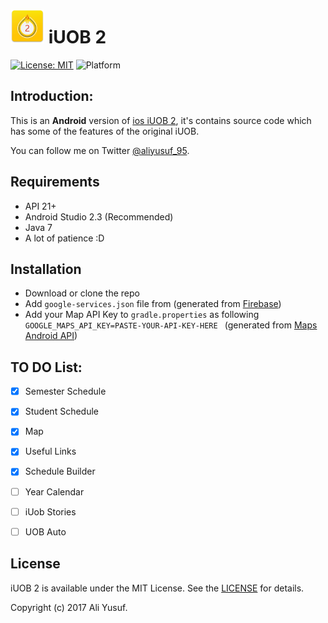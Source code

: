 # ![](logo.png) iUOB 2
[![License: MIT](https://img.shields.io/badge/license-MIT-blue.svg?style=flat)](https://github.com/AliYusuf95/iUOB-2/blob/master/License.md)
![Platform](https://img.shields.io/badge/platform-android-green.svg)

## Introduction:
This is an **Android** version of [ios iUOB 2](https://github.com/moked/iuob), it's contains source code which has some of the features of the original iUOB.


You can follow me on Twitter [@aliyusuf\_95](https://twitter.com/aliyusuf_95).

## Requirements
- API 21+
- Android Studio 2.3 (Recommended)
- Java 7
- A lot of patience :D

## Installation
- Download or clone the repo
- Add `google-services.json` file from (generated  from [Firebase](https://firebase.google.com/))
- Add your Map API Key to `gradle.properties` as following `GOOGLE_MAPS_API_KEY=PASTE-YOUR-API-KEY-HERE
` (generated from [Maps Android API](https://developers.google.com/maps/documentation/android-api/signup))

## TO DO List:
- [x] Semester Schedule
- [x] Student Schedule
- [x] Map
- [x] Useful Links
- [x] Schedule Builder
- [ ] Year Calendar
- [ ] iUob Stories 
- [ ] UOB Auto


## License
iUOB 2 is available under the MIT License. See the [LICENSE](https://github.com/AliYusuf95/iUOB-2/blob/master/License.md) for details.

Copyright (c) 2017 Ali Yusuf.